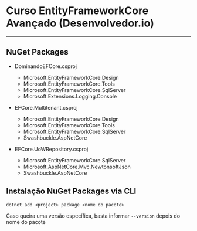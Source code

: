 # Curso EntityFrameworkCore Avançado (Desenvolvedor.io)

---

## NuGet Packages

- DominandoEFCore.csproj
  - Microsoft.EntityFrameworkCore.Design
  - Microsoft.EntityFrameworkCore.Tools
  - Microsoft.EntityFrameworkCore.SqlServer
  - Microsoft.Extensions.Logging.Console

- EFCore.Multitenant.csproj
  - Microsoft.EntityFrameworkCore.Design
  - Microsoft.EntityFrameworkCore.Tools
  - Microsoft.EntityFrameworkCore.SqlServer
  - Swashbuckle.AspNetCore


- EFCore.UoWRepository.csproj
  - Microsoft.EntityFrameworkCore.SqlServer
  - Microsoft.AspNetCore.Mvc.NewtonsoftJson
  - Swashbuckle.AspNetCore

## Instalação NuGet Packages via CLI 
  ```
  dotnet add <project> package <nome do pacote>
  ```
  Caso queira uma versão específica, basta informar ``` --version ``` depois do nome do pacote
